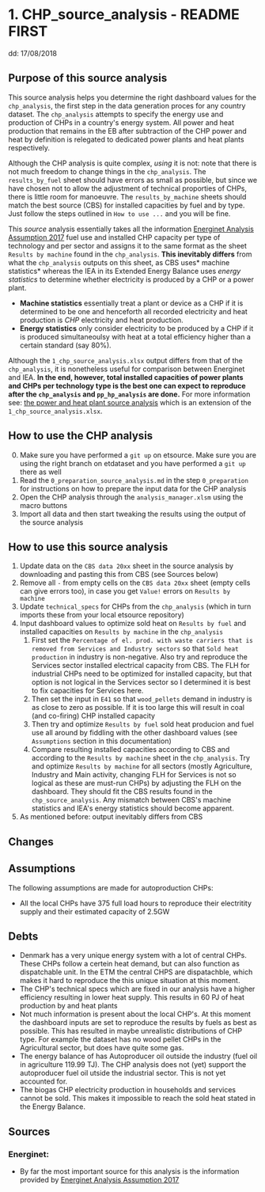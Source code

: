 



# 1. CHP\_source\_analysis - README FIRST
dd: 17/08/2018


## Purpose of this source analysis
This source analysis helps you determine the right dashboard values for the `chp_analysis`, the first step in the data generation proces for any country dataset. The `chp_analysis` attempts to specify the energy use and production of CHPs in a country's energy system. All power and heat production that remains in the EB after subtraction of the CHP power and heat by definition is relegated to dedicated power plants and heat plants respectively.

Although the CHP analysis is quite complex, *using* it is not: note that there is not much freedom to change things in the `chp_analysis`. The `results_by_fuel` sheet should have errors as small as possible, but since we have chosen not to allow the adjustment of technical proporties of CHPs, there is little room for manoeuvre. The `results_by_machine` sheets should match the best source (CBS) for installed capacities by fuel and by type. Just follow the steps outlined in `How to use ...` and you will be fine.

This *source* analysis essentially takes all the information [Energinet Analysis Assumption 2017](2017_Energinet_Analysis_Assumptions_2017.xlsx) fuel use and installed CHP capacity per type of technology and per sector and assigns it to the same format as the sheet `Results by machine` found in the `chp_analysis`. **This inevitably differs** from what the `chp_analysis` outputs on this sheet, as CBS uses* machine statistics* whereas the IEA in its Extended Energy Balance uses *energy statistics* to determine whether electricity is produced by a CHP or a power plant. 

- **Machine statistics** essentially treat a plant or device as a CHP if it is determined to be one and henceforth all recorded electricity and heat production is *CHP* electricity and heat production.
- **Energy statistics** only consider electricity to be produced by a CHP if it is produced simultaneoulsy with heat at a total efficiency higher than a certain standard (say 80%).

Although the `1_chp_source_analysis.xlsx` output differs from that of the `chp_analysis`, it is nonetheless useful for comparison between Energinet and IEA. **In the end, however, total installed capacities of power plants and CHPs per technology type is the best one can expect to reproduce after the `chp_analysis` and `pp_hp_analysis` are done.** For more information see: [the power and heat plant source analysis](../2_power_and_heat_plant/2_chp_pp_source_analysis.xlsx) which is an extension of the `1_chp_source_analysis.xlsx`.

## How to use the CHP analysis
0. Make sure you have performed a `git up` on etsource. Make sure you are using the right branch on etdataset and you have performed a `git up` there as well
1. Read the `0_preparation_source_analysis.md` in the step `0_preparation` for instructions on how to prepare the input data for the CHP analysis
2. Open the CHP analysis through the `analysis_manager.xlsm` using the macro buttons
3. Import all data and then start tweaking the results using the output of the source analysis 

## How to use this source analysis
1. Update data on the `CBS data 20xx` sheet in the source analysis by downloading and pasting this from CBS (see Sources below)
2. Remove all `-` from empty cells on the `CBS data 20xx` sheet (empty cells can give errors too), in case you get `Value!` errors on `Results by machine`
3. Update `technical_specs` for CHPs from the `chp_analysis` (which in turn imports these from your local etsource repository)
4. Input dashboard values to optimize sold heat on `Results by fuel` and installed capacities on `Results by machine` in the `chp_analysis`
   1. First set the `Percentage of el. prod. with waste carriers that is removed from Services and Industry sectors` so that `Sold heat production` in industry is non-negative. Also try and reproduce the Services sector installed electrical capacity from CBS. The FLH for industrial CHPs need to be optimized for installed capacity, but that option is not logical in the Services sector so I determined it is best to fix capacities for Services here.
   2. Then set the input in `E41` so that `wood_pellets` demand in industry is as close to zero as possible. If it is too large this will result in coal (and co-firing) CHP installed capacity
   3. Then try and optimize `Results by fuel` sold heat producion and fuel use all around by fiddling with the other dashboard values (see `Assumptions` section in this documentation)
   4. Compare resulting installed capacities according to CBS and according to the `Results by machine` sheet in the `chp_analysis`. Try and optimize `Results by machine` for all sectors (mostly Agriculture, Industry and Main activity, changing FLH for Services is not so logical as these are must-run CHPs) by adjusting the FLH on the dashboard. They should fit the CBS results found in the `chp_source_analysis`. Any mismatch between CBS's machine statistics and IEA's energy statistics should become apparent.
5. As mentioned before: output inevitably differs from CBS

## Changes
 
## Assumptions
The following assumptions are made for autoproduction CHPs:
- All the local CHPs have 375 full load hours to reproduce their electritity supply and their estimated capacity of 2.5GW 

## Debts

- Denmark has a very unique energy system with a lot of central CHPs. These CHPs follow a certein heat demand, but can also function as dispatchable unit. In the ETM the central CHPS are dispatachble, which makes it hard to reproduce the this unique situation at this moment. 
- The CHP's technical specs which are fixed in our analysis have a higher efficiency resulting in lower heat supply. This results in 60 PJ of heat production by and heat plants
- Not much information is present about the local CHP's. At this moment the dashboard inputs are set to reproduce the results by fuels as best as possible. This has resulted in maybe unrealistic distributions of CHP type. For example the dataset has no wood pellet CHPs in the Agricultural sector, but does have quite some gas. 
- The energy balance of has Autoproducer oil outside the industry (fuel oil in agriculture 119.99 TJ). The CHP analysis does not (yet) support the autoproducer fuel oil utside the industrial sector. This is not yet accounted for. 
- The biogas CHP electricity production in households and services cannot be sold. This makes it impossible to reach the sold heat stated in the Energy Balance.  


## Sources
### Energinet: 
- By far the most important source for this analysis is the information provided by [Energinet Analysis Assumption 2017](2017_Energinet_Analysis_Assumptions_2017.xlsx) 


